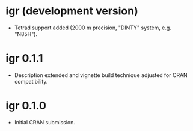 # igr (development version)

* Tetrad support added (2000 m precision, "DINTY" system, e.g. "N85H").

# igr 0.1.1

* Description extended and vignette build technique adjusted for CRAN compatibility.

# igr 0.1.0

* Initial CRAN submission.
